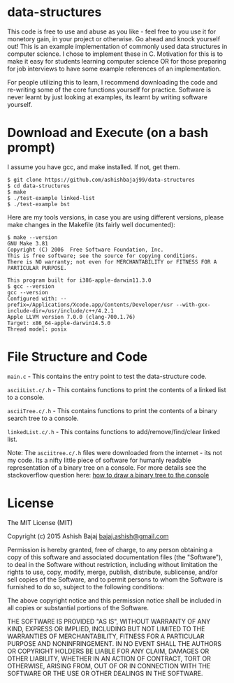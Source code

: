 data-structures
=============

This code is free to use and abuse as you like - feel free to you use it for monetory gain, in your project or otherwise. Go ahead and knock yourself out! This is an example implementation of commonly used data structures in computer science. I chose to implement these in C. Motivation for this is to make it easy for students learning computer science OR for those preparing for job interviews to have some example references of an implementation.

For people utilizing this to learn, I recommend downloading the code and re-writing some of the core functions yourself for practice. Software is never learnt by just looking at examples, its learnt by writing software yourself.

Download and Execute (on a bash prompt)
============
I assume you have gcc, and make installed. If not, get them.
```
$ git clone https://github.com/ashishbajaj99/data-structures
$ cd data-structures
$ make
$ ./test-example linked-list
$ ./test-example bst
```
Here are my tools versions, in case you are using different versions, please make changes in the Makefile (its fairly well documented):
```
$ make --version
GNU Make 3.81
Copyright (C) 2006  Free Software Foundation, Inc.
This is free software; see the source for copying conditions.
There is NO warranty; not even for MERCHANTABILITY or FITNESS FOR A
PARTICULAR PURPOSE.

This program built for i386-apple-darwin11.3.0
$ gcc --version
gcc --version
Configured with: --prefix=/Applications/Xcode.app/Contents/Developer/usr --with-gxx-include-dir=/usr/include/c++/4.2.1
Apple LLVM version 7.0.0 (clang-700.1.76)
Target: x86_64-apple-darwin14.5.0
Thread model: posix

```

File Structure and Code
============
`main.c` - This contains the entry point to test the data-structure code.

`asciiList.c/.h` - This contains functions to print the contents of a linked list to a console.

`asciiTree.c/.h` - This contains functions to print the contents of a binary search tree to a console.

`linkedList.c/.h` - This contains functions to add/remove/find/clear linked list.


Note: The `asciitree.c/.h` files were downloaded from the internet - its not my code. Its a nifty little piece of software for humanly readable representation of a binary tree on a console. For more details see the stackoverflow question here: [how to draw a binary tree to the console](http://stackoverflow.com/questions/801740/c-how-to-draw-a-binary-tree-to-the-console)

License
==========
The MIT License (MIT)

Copyright (c) 2015 Ashish Bajaj bajaj.ashish@gmail.com

Permission is hereby granted, free of charge, to any person obtaining a copy of this software and associated documentation files (the "Software"), to deal in the Software without restriction, including without limitation the rights to use, copy, modify, merge, publish, distribute, sublicense, and/or sell copies of the Software, and to permit persons to whom the Software is furnished to do so, subject to the following conditions:

The above copyright notice and this permission notice shall be included in all copies or substantial portions of the Software.

THE SOFTWARE IS PROVIDED "AS IS", WITHOUT WARRANTY OF ANY KIND, EXPRESS OR IMPLIED, INCLUDING BUT NOT LIMITED TO THE WARRANTIES OF MERCHANTABILITY, FITNESS FOR A PARTICULAR PURPOSE AND NONINFRINGEMENT. IN NO EVENT SHALL THE AUTHORS OR COPYRIGHT HOLDERS BE LIABLE FOR ANY CLAIM, DAMAGES OR OTHER LIABILITY, WHETHER IN AN ACTION OF CONTRACT, TORT OR OTHERWISE, ARISING FROM, OUT OF OR IN CONNECTION WITH THE SOFTWARE OR THE USE OR OTHER DEALINGS IN THE SOFTWARE.
